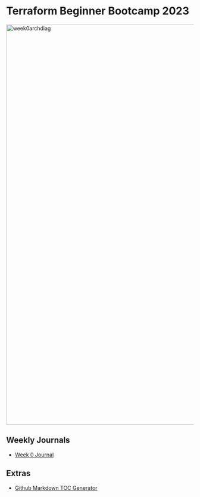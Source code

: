 # Terraform Beginner Bootcamp 2023
<img width="1072" alt="week0archdiag" src="https://github.com/zawscloud/terraform-beginner-bootcamp-2023/assets/83472934/92e426f0-67bb-45b4-a661-21e91cf77238">


## Weekly Journals 
- [Week 0 Journal](journal/week0)

## Extras
- [Github Markdown TOC Generator](https://ecotrust-canada.github.io/markdown-toc/)
